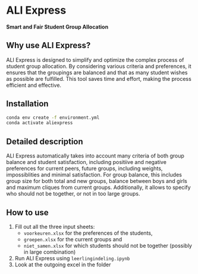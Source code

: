 # ALI Express

**Smart and Fair Student Group Allocation**
## Why use ALI Express?
ALI Express is designed to simplify and optimize the complex process of student group allocation. By considering various criteria and preferences, it ensures that the groupings are balanced and that as many student wishes as possible are fulfilled. This tool saves time and effort, making the process efficient and effective.

## Installation

```bash
conda env create -f environment.yml
conda activate aliexpress
```

## Detailed description
ALI Express automatically takes into account many criteria of both group balance and student satisfaction, including positiive and negative preferences for current peers, future groups, including weights, impossiblities and minimal satisfaction. For group balance, this includes group size for both total and new groups, balance between boys and girls and  maximum cliques from current groups. Additionally, it allows to specify who should not be together, or not in too large groups. 

## How to use
1. Fill out all the three input sheets: 
    * `voorkeuren.xlsx` for the preferences of the students,
    * `groepen.xlsx` for the current groups and
    * `niet_samen.xlsx` for which students should not be together (possibly in large combination)
1. Run ALI Express using `leerlingindeling.ipynb`
1. Look at the outgoing excel in the folder